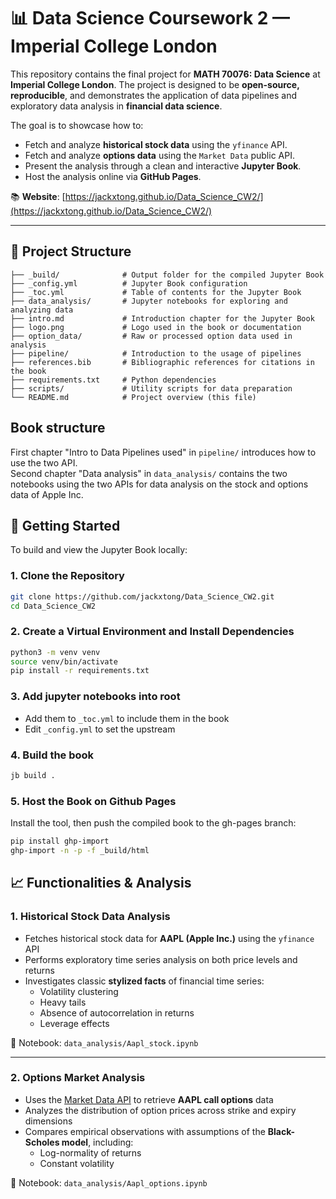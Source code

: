 # 📊 Data Science Coursework 2 — Imperial College London

This repository contains the final project for **MATH 70076: Data Science** at **Imperial College London**. The project is designed to be **open-source, reproducible**, and demonstrates the application of data pipelines and exploratory data analysis in **financial data science**.

The goal is to showcase how to:

- Fetch and analyze **historical stock data** using the `yfinance` API.
- Fetch and analyze **options data** using the `Market Data` public API.
- Present the analysis through a clean and interactive **Jupyter Book**.
- Host the analysis online via **GitHub Pages**.

📚 **Website**: [https://jackxtong.github.io/Data_Science_CW2/](https://jackxtong.github.io/Data_Science_CW2/)

---

## 📁 Project Structure

```text
├── _build/              # Output folder for the compiled Jupyter Book
├── _config.yml          # Jupyter Book configuration
├── _toc.yml             # Table of contents for the Jupyter Book
├── data_analysis/       # Jupyter notebooks for exploring and analyzing data
├── intro.md             # Introduction chapter for the Jupyter Book
├── logo.png             # Logo used in the book or documentation
├── option_data/         # Raw or processed option data used in analysis
├── pipeline/            # Introduction to the usage of pipelines
├── references.bib       # Bibliographic references for citations in the book
├── requirements.txt     # Python dependencies
├── scripts/             # Utility scripts for data preparation
└── README.md            # Project overview (this file)
```

## Book structure

First chapter "Intro to Data Pipelines used" in `pipeline/` introduces how to use the two API.  
Second chapter "Data analysis" in `data_analysis/` contains the two notebooks using the two APIs for data analysis on the stock and options data of Apple Inc.

## 🚀 Getting Started

To build and view the Jupyter Book locally:

### 1. Clone the Repository

```bash
git clone https://github.com/jackxtong/Data_Science_CW2.git
cd Data_Science_CW2
```

### 2. Create a Virtual Environment and Install Dependencies

```bash
python3 -m venv venv
source venv/bin/activate
pip install -r requirements.txt
```

### 3. Add jupyter notebooks into root
- Add them to `_toc.yml` to include them in the book
- Edit `_config.yml` to set the upstream

### 4. Build the book

```bash
jb build .
```

### 5. Host the Book on Github Pages

Install the tool, then push the compiled book to the gh-pages branch:
```bash
pip install ghp-import
ghp-import -n -p -f _build/html
```

## 📈 Functionalities & Analysis

### 1. Historical Stock Data Analysis

- Fetches historical stock data for **AAPL (Apple Inc.)** using the `yfinance` API
- Performs exploratory time series analysis on both price levels and returns
- Investigates classic **stylized facts** of financial time series:
  - Volatility clustering
  - Heavy tails
  - Absence of autocorrelation in returns
  - Leverage effects

📓 Notebook: `data_analysis/Aapl_stock.ipynb`

---

### 2. Options Market Analysis

- Uses the [Market Data API](https://api.marketdata.app/v1/options/chain/AAPL/) to retrieve **AAPL call options** data
- Analyzes the distribution of option prices across strike and expiry dimensions
- Compares empirical observations with assumptions of the **Black-Scholes model**, including:
  - Log-normality of returns
  - Constant volatility

📓 Notebook: `data_analysis/Aapl_options.ipynb`
